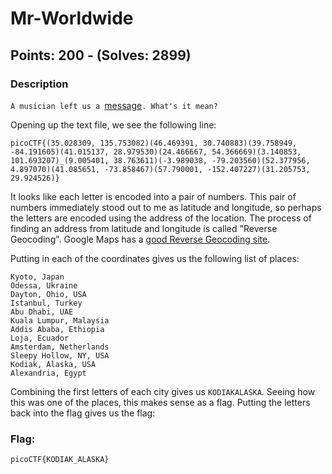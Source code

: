 # Mr-Worldwide
## Points: 200 - (Solves: 2899)
### Description

`A musician left us a `[message](message.txt)`. What's it mean?`

Opening up the text file, we see the following line:

`picoCTF{(35.028309, 135.753082)(46.469391, 30.740883)(39.758949, -84.191605)(41.015137, 28.979530)(24.466667, 54.366669)(3.140853, 101.693207)_(9.005401, 38.763611)(-3.989038, -79.203560)(52.377956, 4.897070)(41.085651, -73.858467)(57.790001, -152.407227)(31.205753, 29.924526)}`

It looks like each letter is encoded into a pair of numbers. This pair of numbers immediately stood out to me as latitude and longitude, so perhaps the letters are encoded using the address of the location. The process of finding an address from latitude and longitude is called "Reverse Geocoding". Google Maps has a [good Reverse Geocoding site](https://developers-dot-devsite-v2-prod.appspot.com/maps/documentation/javascript/examples/geocoding-reverse).

Putting in each of the coordinates gives us the following list of places:

```
Kyoto, Japan
Odessa, Ukraine
Dayton, Ohio, USA
Istanbul, Turkey
Abu Dhabi, UAE
Kuala Lumpur, Malaysia
Addis Ababa, Ethiopia
Loja, Ecuador
Amsterdam, Netherlands
Sleepy Hollow, NY, USA
Kodiak, Alaska, USA
Alexandria, Egypt
```
Combining the first letters of each city gives us `KODIAKALASKA`. Seeing how this was one of the places, this makes sense as a flag. Putting the letters back into the flag gives us the flag:

### Flag:
`picoCTF{KODIAK_ALASKA}`
